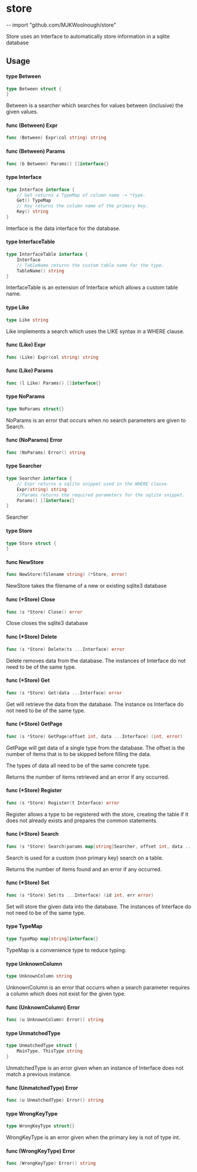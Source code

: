# store
--
    import "github.com/MJKWoolnough/store"

Store uses an Interface to automatically store information in a sqlite database

## Usage

#### type Between

```go
type Between struct {
}
```

Between is a searcher which searches for values between (inclusive) the given
values.

#### func (Between) Expr

```go
func (Between) Expr(col string) string
```

#### func (Between) Params

```go
func (b Between) Params() []interface{}
```

#### type Interface

```go
type Interface interface {
	// Get returns a TypeMap of column name -> *type.
	Get() TypeMap
	// Key returns the column name of the primary key.
	Key() string
}
```

Interface is the data interface for the database.

#### type InterfaceTable

```go
type InterfaceTable interface {
	Interface
	// TableName returns the custom table name for the type.
	TableName() string
}
```

InterfaceTable is an extension of Interface which allows a custom table name.

#### type Like

```go
type Like string
```

Like implements a search which uses the LIKE syntax in a WHERE clause.

#### func (Like) Expr

```go
func (Like) Expr(col string) string
```

#### func (Like) Params

```go
func (l Like) Params() []interface{}
```

#### type NoParams

```go
type NoParams struct{}
```

NoParams is an error that occurs when no search parameters are given to Search.

#### func (NoParams) Error

```go
func (NoParams) Error() string
```

#### type Searcher

```go
type Searcher interface {
	// Expr returns a sqlite snippet used in the WHERE clause.
	Expr(string) string
	//Params returns the required parameters for the sqlite snippet.
	Params() []interface{}
}
```

Searcher

#### type Store

```go
type Store struct {
}
```


#### func  NewStore

```go
func NewStore(filename string) (*Store, error)
```
NewStore takes the filename of a new or existing sqlite3 database

#### func (*Store) Close

```go
func (s *Store) Close() error
```
Close closes the sqlite3 database

#### func (*Store) Delete

```go
func (s *Store) Delete(ts ...Interface) error
```
Delete removes data from the database. The instances of Interface do not need to
be of the same type.

#### func (*Store) Get

```go
func (s *Store) Get(data ...Interface) error
```
Get will retrieve the data from the database. The instance os Interface do not
need to be of the same type.

#### func (*Store) GetPage

```go
func (s *Store) GetPage(offset int, data ...Interface) (int, error)
```
GetPage will get data of a single type from the database. The offset is the
number of items that is to be skipped before filling the data.

The types of data all need to be of the same concrete type.

Returns the number of items retrieved and an error if any occurred.

#### func (*Store) Register

```go
func (s *Store) Register(t Interface) error
```
Register allows a type to be registered with the store, creating the table if it
does not already exists and prepares the common statements.

#### func (*Store) Search

```go
func (s *Store) Search(params map[string]Searcher, offset int, data ...Interface) (int, error)
```
Search is used for a custom (non primary key) search on a table.

Returns the number of items found and an error if any occurred.

#### func (*Store) Set

```go
func (s *Store) Set(ts ...Interface) (id int, err error)
```
Set will store the given data into the database. The instances of Interface do
not need to be of the same type.

#### type TypeMap

```go
type TypeMap map[string]interface{}
```

TypeMap is a convenience type to reduce typing.

#### type UnknownColumn

```go
type UnknownColumn string
```

UnknownColumn is an error that occurrs when a search parameter requires a column
which does not exist for the given type.

#### func (UnknownColumn) Error

```go
func (u UnknownColumn) Error() string
```

#### type UnmatchedType

```go
type UnmatchedType struct {
	MainType, ThisType string
}
```

UnmatchedType is an error given when an instance of Interface does not match a
previous instance.

#### func (UnmatchedType) Error

```go
func (u UnmatchedType) Error() string
```

#### type WrongKeyType

```go
type WrongKeyType struct{}
```

WrongKeyType is an error given when the primary key is not of type int.

#### func (WrongKeyType) Error

```go
func (WrongKeyType) Error() string
```
